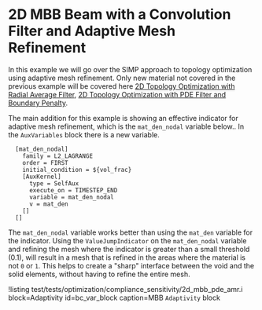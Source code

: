 # 2D MBB Beam with a Convolution Filter and Adaptive Mesh Refinement

In this example we will go over the SIMP approach to topology optimization using adaptive mesh refinement. Only new material not covered in the previous
example will be covered here [2D Topology Optimization with Radial Average Filter](examples/optimization/2d_mbb.md), [2D Topology Optimization with PDE Filter and Boundary Penalty](examples/optimization/2d_mbb_pde.md).

The main addition for this example is showing an effective indicator for
adaptive mesh refinement, which is the `mat_den_nodal` variable below.. In the `AuxVariables` block there is a new variable.

```
  [mat_den_nodal]
    family = L2_LAGRANGE
    order = FIRST
    initial_condition = ${vol_frac}
    [AuxKernel]
      type = SelfAux
      execute_on = TIMESTEP_END
      variable = mat_den_nodal
      v = mat_den
    []
  []
```

The `mat_den_nodal` variable works better than using the `mat_den` variable for
the indicator. Using the `ValueJumpIndicator` on the `mat_den_nodal` variable
and refining the mesh where the indicator is greater than a small threshold
(0.1), will result in a mesh that is refined in the areas where the material is
not `0` or `1`. This helps to create a "sharp" interface between the void and
the solid elements, without having to refine the entire mesh.


!listing test/tests/optimization/compliance_sensitivity/2d_mbb_pde_amr.i
         block=Adaptivity id=bc_var_block
         caption=MBB `Adaptivity` block
